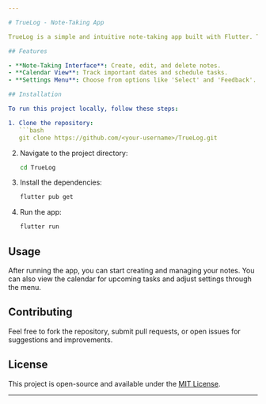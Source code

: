 ```yaml
---

# TrueLog - Note-Taking App

TrueLog is a simple and intuitive note-taking app built with Flutter. The app provides users with an easy way to organize and manage their notes, with additional features such as a calendar view to track important dates and a settings menu for personalization.

## Features

- **Note-Taking Interface**: Create, edit, and delete notes.
- **Calendar View**: Track important dates and schedule tasks.
- **Settings Menu**: Choose from options like 'Select' and 'Feedback'.

## Installation

To run this project locally, follow these steps:

1. Clone the repository:
   ```bash
   git clone https://github.com/<your-username>/TrueLog.git
   ```

2. Navigate to the project directory:
   ```bash
   cd TrueLog
   ```

3. Install the dependencies:
   ```bash
   flutter pub get
   ```

4. Run the app:
   ```bash
   flutter run
   ```

## Usage

After running the app, you can start creating and managing your notes. You can also view the calendar for upcoming tasks and adjust settings through the menu.

## Contributing

Feel free to fork the repository, submit pull requests, or open issues for suggestions and improvements.

## License

This project is open-source and available under the [MIT License](LICENSE).

---
```


